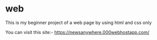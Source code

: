 # web 

This is my beginner project of a web page by using html and css only

You can visit this site:- https://newsanywhere.000webhostapp.com/
